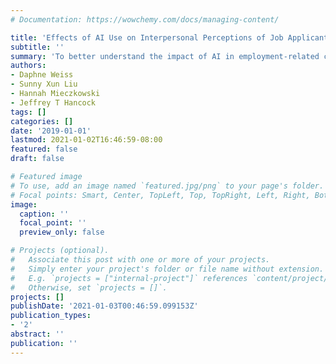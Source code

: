 ```yaml
---
# Documentation: https://wowchemy.com/docs/managing-content/

title: 'Effects of AI Use on Interpersonal Perceptions of Job Applicants'
subtitle: ''
summary: 'To better understand the impact of AI in employment-related contexts, we conducted two experiments (the first pre-registered) investigating how the use of AI by applicants influences their job opportunities.'
authors:
- Daphne Weiss
- Sunny Xun Liu
- Hannah Mieczkowski
- Jeffrey T Hancock
tags: []
categories: []
date: '2019-01-01'
lastmod: 2021-01-02T16:46:59-08:00
featured: false
draft: false

# Featured image
# To use, add an image named `featured.jpg/png` to your page's folder.
# Focal points: Smart, Center, TopLeft, Top, TopRight, Left, Right, BottomLeft, Bottom, BottomRight.
image:
  caption: ''
  focal_point: ''
  preview_only: false

# Projects (optional).
#   Associate this post with one or more of your projects.
#   Simply enter your project's folder or file name without extension.
#   E.g. `projects = ["internal-project"]` references `content/project/deep-learning/index.md`.
#   Otherwise, set `projects = []`.
projects: []
publishDate: '2021-01-03T00:46:59.099153Z'
publication_types:
- '2'
abstract: ''
publication: ''
---
```

